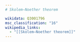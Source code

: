 ```yaml
---
# Skolem–Noether theorem

wikidata: Q3001796
msc_classification: "16"
wikipedia_links:
  - "[[Skolem–Noether theorem]]"
---
```

